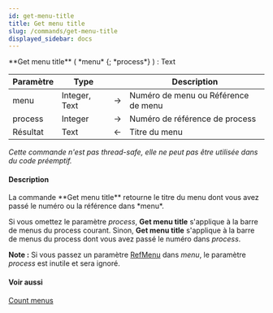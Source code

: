 ```yaml
---
id: get-menu-title
title: Get menu title
slug: /commands/get-menu-title
displayed_sidebar: docs
---
```


<!--REF #_command_.Get menu title.Syntax-->**Get menu title** ( *menu* {; *process*} ) : Text<!-- END REF-->
<!--REF #_command_.Get menu title.Params-->
| Paramètre | Type |  | Description |
| --- | --- | --- | --- |
| menu | Integer, Text | &#8594;  | Numéro de menu ou Référence de menu |
| process | Integer | &#8594;  | Numéro de référence de process |
| Résultat | Text | &#8592; | Titre du menu |

<!-- END REF-->

*Cette commande n'est pas thread-safe, elle ne peut pas être utilisée dans du code préemptif.*


#### Description 

<!--REF #_command_.Get menu title.Summary-->La commande **Get menu title** retourne le titre du menu dont vous avez passé le numéro ou la référence dans *menu*.<!-- END REF-->

Si vous omettez le paramètre *process*, **Get menu title** s'applique à la barre de menus du process courant. Sinon, **Get menu title** s'applique à la barre de menus du process dont vous avez passé le numéro dans *process*. 

**Note :** Si vous passez un paramètre [RefMenu](# "Référence unique de menu (16 caractères alphanumériques)") dans *menu*, le paramètre *process* est inutile et sera ignoré.

#### Voir aussi 

[Count menus](count-menus.md)  